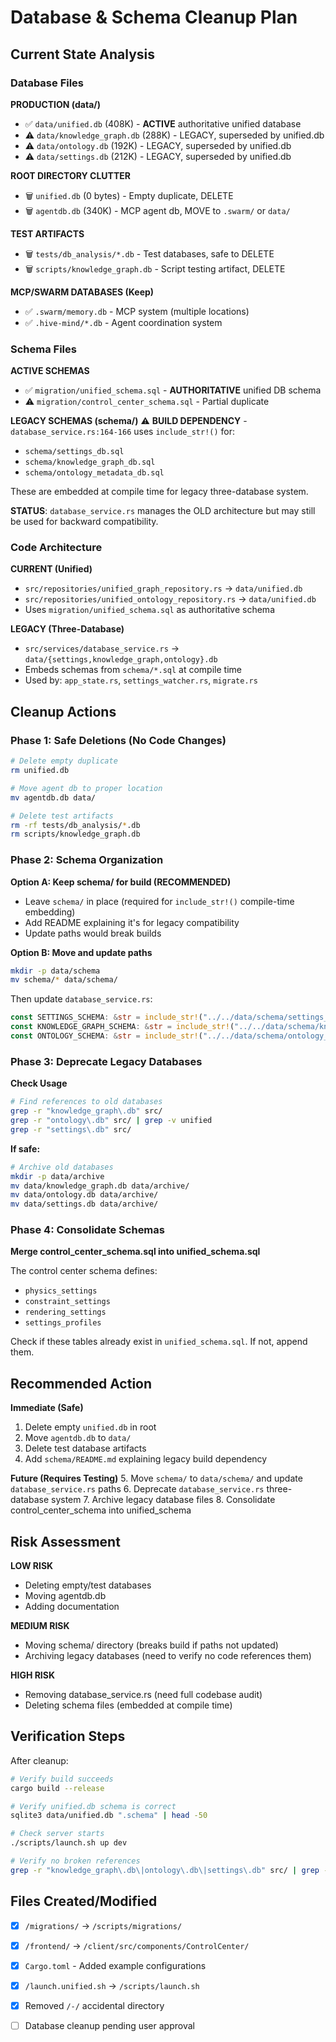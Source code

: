 # Database & Schema Cleanup Plan

## Current State Analysis

### Database Files

**PRODUCTION (data/)**
- ✅ `data/unified.db` (408K) - **ACTIVE** authoritative unified database
- ⚠️ `data/knowledge_graph.db` (288K) - LEGACY, superseded by unified.db
- ⚠️ `data/ontology.db` (192K) - LEGACY, superseded by unified.db
- ⚠️ `data/settings.db` (212K) - LEGACY, superseded by unified.db

**ROOT DIRECTORY CLUTTER**
- 🗑️ `unified.db` (0 bytes) - Empty duplicate, DELETE
- 🗑️ `agentdb.db` (340K) - MCP agent db, MOVE to `.swarm/` or `data/`

**TEST ARTIFACTS**
- 🗑️ `tests/db_analysis/*.db` - Test databases, safe to DELETE
- 🗑️ `scripts/knowledge_graph.db` - Script testing artifact, DELETE

**MCP/SWARM DATABASES (Keep)**
- ✅ `.swarm/memory.db` - MCP system (multiple locations)
- ✅ `.hive-mind/*.db` - Agent coordination system

### Schema Files

**ACTIVE SCHEMAS**
- ✅ `migration/unified_schema.sql` - **AUTHORITATIVE** unified DB schema
- ⚠️ `migration/control_center_schema.sql` - Partial duplicate

**LEGACY SCHEMAS (schema/)**
⚠️ **BUILD DEPENDENCY** - `database_service.rs:164-166` uses `include_str!()` for:
- `schema/settings_db.sql`
- `schema/knowledge_graph_db.sql`
- `schema/ontology_metadata_db.sql`

These are embedded at compile time for legacy three-database system.

**STATUS**: `database_service.rs` manages the OLD architecture but may still be used for backward compatibility.

### Code Architecture

**CURRENT (Unified)**
- `src/repositories/unified_graph_repository.rs` → `data/unified.db`
- `src/repositories/unified_ontology_repository.rs` → `data/unified.db`
- Uses `migration/unified_schema.sql` as authoritative schema

**LEGACY (Three-Database)**
- `src/services/database_service.rs` → `data/{settings,knowledge_graph,ontology}.db`
- Embeds schemas from `schema/*.sql` at compile time
- Used by: `app_state.rs`, `settings_watcher.rs`, `migrate.rs`

## Cleanup Actions

### Phase 1: Safe Deletions (No Code Changes)

```bash
# Delete empty duplicate
rm unified.db

# Move agent db to proper location
mv agentdb.db data/

# Delete test artifacts
rm -rf tests/db_analysis/*.db
rm scripts/knowledge_graph.db
```

### Phase 2: Schema Organization

**Option A: Keep schema/ for build (RECOMMENDED)**
- Leave `schema/` in place (required for `include_str!()` compile-time embedding)
- Add README explaining it's for legacy compatibility
- Update paths would break builds

**Option B: Move and update paths**
```bash
mkdir -p data/schema
mv schema/* data/schema/
```
Then update `database_service.rs`:
```rust
const SETTINGS_SCHEMA: &str = include_str!("../../data/schema/settings_db.sql");
const KNOWLEDGE_GRAPH_SCHEMA: &str = include_str!("../../data/schema/knowledge_graph_db.sql");
const ONTOLOGY_SCHEMA: &str = include_str!("../../data/schema/ontology_metadata_db.sql");
```

### Phase 3: Deprecate Legacy Databases

**Check Usage**
```bash
# Find references to old databases
grep -r "knowledge_graph\.db" src/
grep -r "ontology\.db" src/ | grep -v unified
grep -r "settings\.db" src/
```

**If safe:**
```bash
# Archive old databases
mkdir -p data/archive
mv data/knowledge_graph.db data/archive/
mv data/ontology.db data/archive/
mv data/settings.db data/archive/
```

### Phase 4: Consolidate Schemas

**Merge control_center_schema.sql into unified_schema.sql**

The control center schema defines:
- `physics_settings`
- `constraint_settings`
- `rendering_settings`
- `settings_profiles`

Check if these tables already exist in `unified_schema.sql`. If not, append them.

## Recommended Action

**Immediate (Safe)**
1. Delete empty `unified.db` in root
2. Move `agentdb.db` to `data/`
3. Delete test database artifacts
4. Add `schema/README.md` explaining legacy build dependency

**Future (Requires Testing)**
5. Move `schema/` to `data/schema/` and update `database_service.rs` paths
6. Deprecate `database_service.rs` three-database system
7. Archive legacy database files
8. Consolidate control_center_schema into unified_schema

## Risk Assessment

**LOW RISK**
- Deleting empty/test databases
- Moving agentdb.db
- Adding documentation

**MEDIUM RISK**
- Moving schema/ directory (breaks build if paths not updated)
- Archiving legacy databases (need to verify no code references them)

**HIGH RISK**
- Removing database_service.rs (need full codebase audit)
- Deleting schema files (embedded at compile time)

## Verification Steps

After cleanup:
```bash
# Verify build succeeds
cargo build --release

# Verify unified.db schema is correct
sqlite3 data/unified.db ".schema" | head -50

# Check server starts
./scripts/launch.sh up dev

# Verify no broken references
grep -r "knowledge_graph\.db\|ontology\.db\|settings\.db" src/ | grep -v unified | grep -v archive
```

## Files Created/Modified

- [x] `/migrations/` → `/scripts/migrations/`
- [x] `/frontend/` → `/client/src/components/ControlCenter/`
- [x] `Cargo.toml` - Added example configurations
- [x] `/launch.unified.sh` → `/scripts/launch.sh`
- [x] Removed `/-/` accidental directory
- [ ] Database cleanup pending user approval

